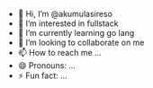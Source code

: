 - 👋 Hi, I’m @akumulasireso
- 👀 I’m interested in fullstack
- 🌱 I’m currently learning go lang
- 💞️ I’m looking to collaborate on me
- 📫 How to reach me ...
- 😄 Pronouns: ...
- ⚡ Fun fact: ...

<!---
akumulasireso/akumulasireso is a ✨ special ✨ repository because its `README.md` (this file) appears on your GitHub profile.
You can click the Preview link to take a look at your changes.
--->
